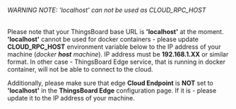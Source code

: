 ###### WARNING NOTE: 'localhost' can not be used as CLOUD_RPC_HOST

Please note that your ThingsBoard base URL is **'localhost'** at the moment. **'localhost'** cannot be used for docker containers - please update **CLOUD_RPC_HOST** environment variable below to the IP address of your machine (*docker **host** machine*). IP address must be **192.168.1.XX** or similar format. In other case - ThingsBoard Edge service, that is running in docker container, will not be able to connect to the cloud.

Additionally, please make sure that edge **Cloud Endpoint** is **NOT** set to **'localhost'** in the **ThingsBoard Edge** configuration page. If it is - please update it to the IP address of your machine. 